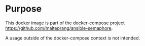 # Purpose
This docker image is part of the docker-compose project https://github.com/malteprang/ansible-semaphore.

A usage outside of the docker-compose context is not intended.

